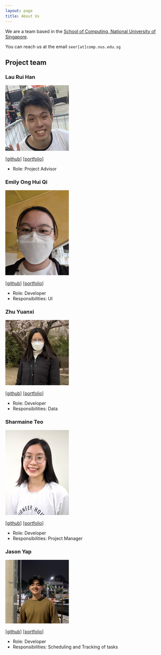 ```yaml
---
layout: page
title: About Us
---
```


We are a team based in the [School of Computing, National University of Singapore](http://www.comp.nus.edu.sg).

You can reach us at the email `seer[at]comp.nus.edu.sg`

## Project team

### Lau Rui Han

<img src="images/ruihan00.png" width="200px">

[[github](https://github.com/ruihan00)]
[[portfolio](team/ruihan00.md)]

* Role: Project Advisor

### Emily Ong Hui Qi

<img src="images/emilyong.png" width="200px">

[[github](http://github.com/EmilyOng)]
[[portfolio](team/EmilyOng.md)]

* Role: Developer
* Responsibilities: UI

### Zhu Yuanxi

<img src="images/yuanxi1.png" width="200px">

[[github](http://github.com/yuanxi1)] [[portfolio](team/yuanxi1.md)]

* Role: Developer
* Responsibilities: Data

### Sharmaine Teo

<img src="images/sharmaine1028.png" width="200px">

[[github](http://github.com/sharmaine1028)]
[[portfolio](team/sharmaine1028.md)]

* Role: Developer
* Responsibilities: Project Manager

### Jason Yap

<img src="images/jasonyapzx.png" width="200px">

[[github](http://github.com/jasonyapzx)]
[[portfolio](team/jasonyapzx.md)]

* Role: Developer
* Responsibilities: Scheduling and Tracking of tasks
